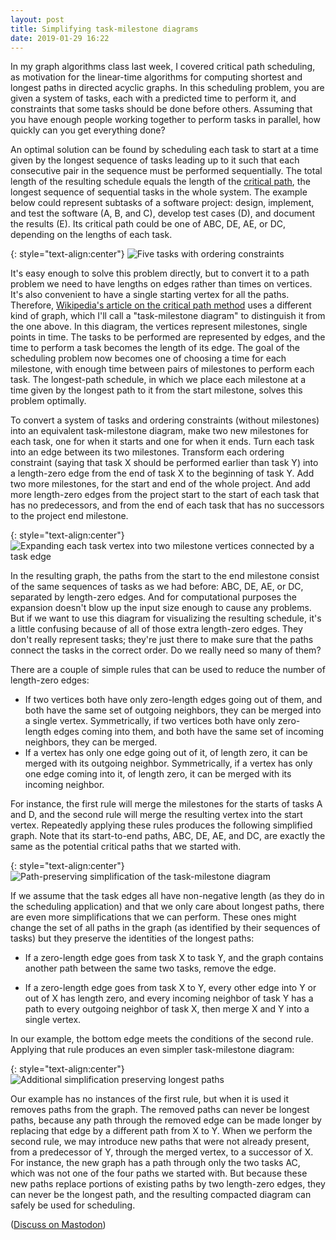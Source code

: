```yaml
---
layout: post
title: Simplifying task-milestone diagrams
date: 2019-01-29 16:22
---
```

In my graph algorithms class last week, I covered critical path scheduling, as motivation for the linear-time algorithms for computing shortest and longest paths in directed acyclic graphs. In this scheduling problem, you are given a system of tasks, each with a predicted time to perform it, and constraints that some tasks should be done before others. Assuming that you have enough people working together to perform tasks in parallel, how quickly can you get everything done?

An optimal solution can be found by scheduling each task to start at a time given by the longest sequence of tasks leading up to it such that each consecutive pair in the sequence must be performed sequentially. The total length of the resulting schedule equals the length of the [critical path](https://en.wikipedia.org/wiki/Critical_path_method), the longest sequence of sequential tasks in the whole system. The example below could represent subtasks of a software project: design, implement, and test the software (A, B, and C), develop test cases (D), and document the results (E). Its critical path could be one of ABC, DE, AE, or DC, depending on the lengths of each task.

{: style="text-align:center"}
![Five tasks with ordering constraints]({{site.baseurl}}/assets/2019/pert1.svg)

It's easy enough to solve this problem directly, but to convert it to a path problem we need to have lengths on edges rather than times on vertices. It's also convenient to have a single starting vertex for all the paths.
Therefore, [Wikipedia's article on the critical path method](https://en.wikipedia.org/wiki/Critical_path_method) uses a different kind of graph, which I'll call a "task-milestone diagram" to distinguish it from the one above.
In this diagram, the vertices represent milestones, single points in time. The tasks to be performed are represented by edges, and the time to perform a task becomes the length of its edge. The goal of the scheduling problem now becomes one of choosing a time for each milestone, with enough time between pairs of milestones to perform each task.
The longest-path schedule, in which we place each milestone at a time given by the longest path to it from the start milestone, solves this problem optimally.

To convert a system of tasks and ordering constraints (without milestones) into an equivalent task-milestone diagram, make two new milestones for each task, one for when it starts and one for when it ends. Turn each task into an edge between its two milestones. Transform each ordering constraint (saying that task X should be performed earlier than task Y) into a length-zero edge from the end of task X to the beginning of task Y. Add two more milestones, for the start and end of the whole project. And add more length-zero edges from the project start to the start of each task that has no predecessors, and from the end of each task that has no successors to the project end milestone.

{: style="text-align:center"}
![Expanding each task vertex into two milestone vertices connected by a task edge]({{site.baseurl}}/assets/2019/pert2.svg)

In the resulting graph, the paths from the start to the end milestone consist of the same sequences of tasks as we had before: ABC, DE, AE, or DC, separated by length-zero edges.
And for computational purposes the expansion doesn't blow up the input size enough to cause any problems. But if we want to use this diagram for visualizing the resulting schedule, it's a little confusing because of all of those extra length-zero edges. They don't really represent tasks; they're just there to make sure that the paths connect the tasks in the correct order. Do we really need so many of them?

There are a couple of simple rules that can be used to reduce the number of length-zero edges:

* If two vertices both have only zero-length edges going out of them, and both have the same set of outgoing neighbors, they can be merged into a single vertex. Symmetrically, if two vertices both have only zero-length edges coming into them, and both have the same set of incoming neighbors, they can be merged.
* If a vertex has only one edge going out of it, of length zero, it can be merged with its outgoing neighbor. Symmetrically, if a vertex has only one edge coming into it, of length zero, it can be merged with its incoming neighbor.

For instance, the first rule will merge the milestones for the starts of tasks A and D, and the second rule will merge the resulting vertex into the start vertex. Repeatedly applying these rules produces the following simplified graph. Note that its start-to-end paths, ABC, DE, AE, and DC, are exactly the same as the potential critical paths that we started with. 

{: style="text-align:center"}
![Path-preserving simplification of the task-milestone diagram]({{site.baseurl}}/assets/2019/pert3.svg)

If we assume that the task edges all have non-negative length (as they do in the scheduling application) and that we only care about longest paths, there are even more simplifications that we can perform. These ones might change the set of all paths in the graph (as identified by their sequences of tasks) but they preserve the identities of the longest paths:

* If a zero-length edge goes from task X to task Y, and the graph contains another path between the same two tasks, remove the edge.

* If a zero-length edge goes from task X to Y, every other edge into Y or out of X has length zero, and every incoming neighbor of task Y has a path to every outgoing neighbor of task X, then merge X and Y into a single vertex.

In our example, the bottom edge meets the conditions of the second rule. Applying that rule produces an even simpler task-milestone diagram:

{: style="text-align:center"}
![Additional simplification preserving longest paths]({{site.baseurl}}/assets/2019/pert4.svg)

Our example has no instances of the first rule, but when it is used it removes paths from the graph. The removed paths can never be longest paths, because any path through the removed edge can be made longer by replacing that edge by a different path from X to Y.
When we perform the second rule, we may introduce new paths that were not already present, from a predecessor of Y, through the merged vertex, to a successor of X. For instance, the new graph has a path through only the two tasks AC, which was not one of the four paths we started with. But because these new paths replace portions of existing paths by two length-zero edges, they can never be the longest path, and the resulting compacted diagram can safely be used for scheduling.

([Discuss on Mastodon](https://mathstodon.xyz/@11011110/101502692118389818))